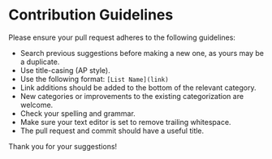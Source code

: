 # Contribution Guidelines

Please ensure your pull request adheres to the following guidelines:

- Search previous suggestions before making a new one, as yours may be a duplicate.
- Use title-casing (AP style).
- Use the following format: `[List Name](link)`
- Link additions should be added to the bottom of the relevant category.
- New categories or improvements to the existing categorization are welcome.
- Check your spelling and grammar.
- Make sure your text editor is set to remove trailing whitespace.
- The pull request and commit should have a useful title.

Thank you for your suggestions!

